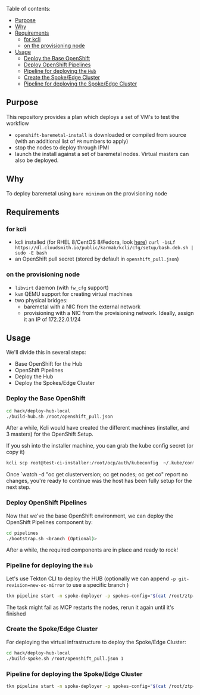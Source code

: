 Table of contents:

<!-- TOC depthfrom:1 orderedlist:false -->

- [Purpose](#purpose)
- [Why](#why)
- [Requirements](#requirements)
  - [for kcli](#for-kcli)
  - [on the provisioning node](#on-the-provisioning-node)
- [Usage](#usage)
  - [Deploy the Base OpenShift](#deploy-the-base-openshift)
  - [Deploy OpenShift Pipelines](#deploy-openshift-pipelines)
  - [Pipeline for deploying the `Hub`](#pipeline-for-deploying-the-hub)
  - [Create the Spoke/Edge Cluster](#create-the-spokeedge-cluster)
  - [Pipeline for deploying the Spoke/Edge Cluster](#pipeline-for-deploying-the-spokeedge-cluster)

<!-- /TOC -->

## Purpose

This repository provides a plan which deploys a set of VM's to test the workflow

- `openshift-baremetal-install` is downloaded or compiled from source (with an additional list of `PR` numbers to apply)
- stop the nodes to deploy through IPMI
- launch the install against a set of baremetal nodes. Virtual masters can also be deployed.

## Why

To deploy baremetal using `bare minimum` on the provisioning node

## Requirements

### for kcli

- kcli installed (for RHEL 8/CentOS 8/Fedora, look [here](https://kcli.readthedocs.io/en/latest/#package-install-method)) `curl -1sLf https://dl.cloudsmith.io/public/karmab/kcli/cfg/setup/bash.deb.sh | sudo -E bash`
- an OpenShift pull secret (stored by default in `openshift_pull.json`)

### on the provisioning node

- `libvirt` daemon (with `fw_cfg` support)
- `kvm` QEMU support for creating virtual machines
- two physical bridges:
  - baremetal with a NIC from the external network
  - provisioning with a NIC from the provisioning network. Ideally, assign it an IP of 172.22.0.1/24

## Usage

We'll divide this in several steps:

- Base OpenShift for the Hub
- OpenShift Pipelines
- Deploy the Hub
- Deploy the Spokes/Edge Cluster

### Deploy the Base OpenShift

```sh
cd hack/deploy-hub-local
./build-hub.sh /root/openshift_pull.json
```

After a while, Kcli would have created the different machines (installer, and 3 masters) for the OpenShift Setup.

If you ssh into the installer machine, you can grab the kube config secret (or copy it)

```sh
kcli scp root@test-ci-installer:/root/ocp/auth/kubeconfig  ~/.kube/config
```

Once `watch -d "oc get clusterversion; oc get nodes; oc get co" report no changes, you're ready to continue was the host has been fully setup for the next step.

### Deploy OpenShift Pipelines

Now that we've the base OpenShift environment, we can deploy the OpenShift Pipelines component by:

```sh
cd pipelines
./bootstrap.sh <branch (Optional)>
```

After a while, the required components are in place and ready to rock!

### Pipeline for deploying the `Hub`

Let's use Tekton CLI to deploy the HUB (optionally we can append `-p git-revision=new-oc-mirror` to use a specific branch )

```sh
tkn pipeline start -n spoke-deployer -p spokes-config="$(cat /root/ztp-pipeline-relocatable/hack/deploy-hub-local/spokes.yaml)" -p kubeconfig=${KUBECONFIG} -w name=ztp,claimName=ztp-pvc --timeout 5h --use-param-defaults deploy-ztp-hub
```

The task might fail as MCP restarts the nodes, rerun it again until it's finished

### Create the Spoke/Edge Cluster

For deploying the virtual infrastructure to deploy the Spoke/Edge Cluster:

```sh
cd hack/deploy-hub-local
./build-spoke.sh /root/openshift_pull.json 1
```

### Pipeline for deploying the Spoke/Edge Cluster

```sh
tkn pipeline start -n spoke-deployer -p spokes-config="$(cat /root/ztp-pipeline-relocatable/hack/deploy-hub-local/spokes.yaml)" -p kubeconfig=${KUBECONFIG} -w name=ztp,claimName=ztp-pvc --timeout 5h --use-param-defaults deploy-ztp-spokes
```

